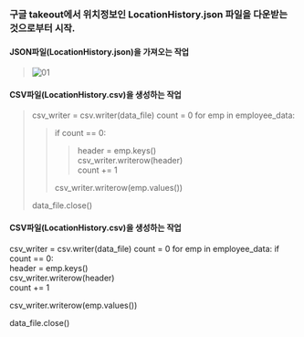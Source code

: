 
### 구글 takeout에서 위치정보인 LocationHistory.json 파일을 다운받는 것으로부터 시작.

#### JSON파일(LocationHistory.json)을 가져오는 작업
> ![01](https://user-images.githubusercontent.com/66988643/86301185-21d8b300-bc40-11ea-81b5-baf547e5b9a3.PNG)

#### CSV파일(LocationHistory.csv)을 생성하는 작업

> csv_writer = csv.writer(data_file)
> count = 0
> for emp in employee_data:
>    > if count == 0:      
>    >    > header = emp.keys()  
>    >    > csv_writer.writerow(header)  
>    >    > count += 1
>    > 
>    > csv_writer.writerow(emp.values())  
> 
> data_file.close()  

#### CSV파일(LocationHistory.csv)을 생성하는 작업

csv_writer = csv.writer(data_file)
count = 0
for emp in employee_data:
  if count == 0:      
    header = emp.keys()  
    csv_writer.writerow(header)  
    count += 1
    
  csv_writer.writerow(emp.values())  

data_file.close()  
